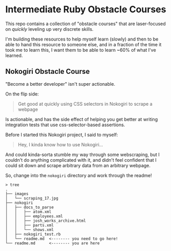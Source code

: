 # Intermediate Ruby Obstacle Courses

This repo contains a collection of "obstacle courses" that are laser-focused on _quickly_ leveling up very discrete skills.

I'm building these resources to help myself learn (slowly) and then to be able to hand this resource to someone else, and in a fraction of the time it took me to learn this, I want them to be able to learn ~60% of what I've learned.

## Nokogiri Obstacle Course

"Become a better developer" isn't super actionable.

On the flip side:

> Get good at quickly using CSS selectors in Nokogiri to scrape a webpage

Is actionable, and has the side effect of helping you get better at writing integration tests that use css-selector-based assertions.

Before I started this Nokogiri project, I said to myself:

> Hey, I kinda know how to use Nokogiri...

And could kinda-sorta stumble my way through some webscraping, but I couldn't do anything complicated with it, and didn't feel confident that I could sit down and scrape arbitrary data from an arbitrary webpage.

So, change into the `nokogiri` directory and work through the readme!

```
> tree
.
├── images
│   └── scraping_17.jpg
├── nokogiri
│   ├── docs_to_parse
│   │   ├── atom.xml
│   │   ├── employees.xml
│   │   ├── josh_works_archive.html
│   │   ├── parts.xml
│   │   └── shows.xml
│   ├── nokogiri_test.rb
│   └── readme.md  <-------- you need to go here!
└── readme.md      <-------- you are here
```

